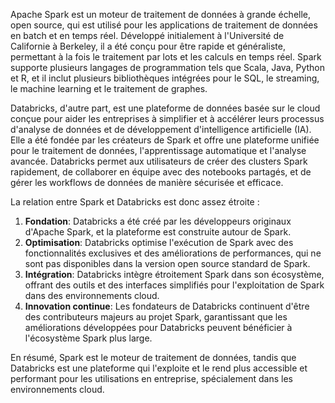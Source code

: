 Apache Spark est un moteur de traitement de données à grande échelle, open source, qui est utilisé pour les applications de traitement de données en batch et en temps réel. Développé initialement à l'Université de Californie à Berkeley, il a été conçu pour être rapide et généraliste, permettant à la fois le traitement par lots et les calculs en temps réel. Spark supporte plusieurs langages de programmation tels que Scala, Java, Python et R, et il inclut plusieurs bibliothèques intégrées pour le SQL, le streaming, le machine learning et le traitement de graphes.

Databricks, d'autre part, est une plateforme de données basée sur le cloud conçue pour aider les entreprises à simplifier et à accélérer leurs processus d'analyse de données et de développement d'intelligence artificielle (IA). Elle a été fondée par les créateurs de Spark et offre une plateforme unifiée pour le traitement de données, l'apprentissage automatique et l'analyse avancée. Databricks permet aux utilisateurs de créer des clusters Spark rapidement, de collaborer en équipe avec des notebooks partagés, et de gérer les workflows de données de manière sécurisée et efficace.

La relation entre Spark et Databricks est donc assez étroite :

1. **Fondation**: Databricks a été créé par les développeurs originaux d'Apache Spark, et la plateforme est construite autour de Spark.
2. **Optimisation**: Databricks optimise l'exécution de Spark avec des fonctionnalités exclusives et des améliorations de performances, qui ne sont pas disponibles dans la version open source standard de Spark.
3. **Intégration**: Databricks intègre étroitement Spark dans son écosystème, offrant des outils et des interfaces simplifiés pour l'exploitation de Spark dans des environnements cloud.
4. **Innovation continue**: Les fondateurs de Databricks continuent d'être des contributeurs majeurs au projet Spark, garantissant que les améliorations développées pour Databricks peuvent bénéficier à l'écosystème Spark plus large.

En résumé, Spark est le moteur de traitement de données, tandis que Databricks est une plateforme qui l'exploite et le rend plus accessible et performant pour les utilisations en entreprise, spécialement dans les environnements cloud.